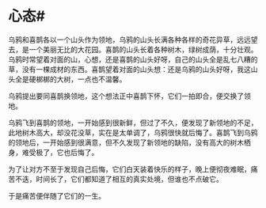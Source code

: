 # 心态#
乌鸦和喜鹊各以一个山头作为领地，乌鸦的山头长满各种各样的奇花异草，远远望去，是一个美丽无比的大花园。喜鹊的山头长着各种树木，绿树成荫，十分壮观。乌鸦时常望着对面的山，心想，还是喜鹊的山头好呀，自己的山头全是乱七八糟的草，没有一棵成材的东西。喜鹊望着对面的山头想：还是乌鸦的山头好呀，我这山头全是硬梆梆的大树，一点也不温馨。 

乌鸦提出要同喜鹊换领地，这个想法正中喜鹊下怀，它们一拍即合，便交换了领地。 

乌鸦飞到喜鹊的领地，一开始感到很新鲜，但过了不久，便发现了新领地的不足，此地树木高大，却没花没草，实在是太单调了，乌鸦很快就后悔了。喜鹊飞到乌鸦的领地后，一开始感到很满意，但不久发现了新领地的缺陷，没有高大的树木栖身，难受极了，它也后悔了。 

为了让对方不至于发现自己后悔，它们白天装着快乐的样子，晚上便彻夜难眠，痛苦不迭，时间长了，它们都知道了相互的真实处境，但谁也不点破它。 

于是痛苦便伴随了它们的一生。
 